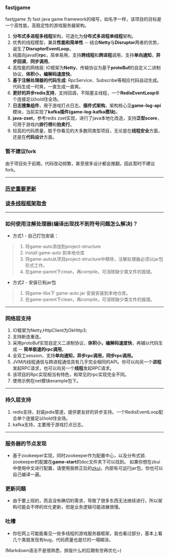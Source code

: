 ### fastjgame
fastjgame 为 fast java game framework的缩写，如名字一样，该项目的目标是一个高性能，高稳定性的游戏服务器架构。  
1. **分布式多进程多线程**架构，可退化为**分布式多进程单线程**架构。
2. 优秀的线程模型，兼具**性能和简单性** -- 结合**Netty**与**Disruptor**两者的优势，诞生了**DisruptorEventLoop**。  
3. 纯面向java的**rpc**，简单易用，支持**跨线程**和**跨进程**调用，支持**单向通知**，**异步回调**，**同步调用**。
4. 高性能的网络层: IO框架为**Netty**，传输协议为基于**protoBuf**的自定义二进制协议，**体积小，编解码速度快**。
5. **基于注解处理器的代码生成**: RpcService、Subscribe等相应代码自动生成。代码生成一时爽，一直生成一直爽。
6. **更好的异步redis支持**，支持回调，不阻塞主线程，一个**RedisEventLoop**单个连接足以hold住全场。
7. **日志搜集组件**，用于游戏打点日志。**插件式架构**，架构核心见**game-log-api**模块，当前实现了**kafka插件(game-log-kafka模块)**。
8. **java-zset**，参考redis zset实现，进行了java本地化改造，支持**泛型score**，可用于游戏内**排行榜**和**拍卖行**。
9. 较高的代码质量，胜于你看见的大多数同类型项目，无论是在**线程安全**方面，还是在**代码设计**方面。

### 暂不建议fork
由于项目处于前期，代码改动频繁，甚至很多设计都会推翻，因此暂时不建议fork。

***
### [历史重要更新](https://github.com/hl845740757/fastjgame/blob/master/%E5%8E%86%E5%8F%B2%E9%87%8D%E8%A6%81%E6%9B%B4%E6%96%B0.md)

### [谈多线程框架取舍](https://github.com/hl845740757/fastjgame/blob/master/%e5%a4%9a%e7%ba%bf%e7%a8%8b%e6%a1%86%e6%9e%b6%e5%8f%96%e8%88%8d.md)

***
### 如何使用注解处理器(编译出现找不到符号问题怎么解决)？
+ 方式1 - 自己打包安装：  
> 1. 将game-auto添加到project-structure
> 2. install game-auto 到本地仓库
> 3. 将game-auto从项目project-structure中移除，注解处理器必须以jar包形式工作。
> 4. 在game-parent下clean，再compile，可消除缺少类文件的报错。

+ 方式2 - 安装已有jar包
> 1. 将game-libs下 game-auto.jar 安装安装到本地仓库。
> 2. 在game-parent下clean，再compile，可消除缺少类文件的报错。

***
### 网络层支持
1. IO框架为Netty,HttpClient为OkHttp3;   
2. 支持断连重连。  
3. 采用protoBuf实现自定义二进制协议，**体积小，编解码速度快**，再辅以代码生成 -- **简单极速的rpc调用**。
4. 全双工session，支持**单向通知，异步rpc调用，同步rpc调用。**
5. JVM内线程通信与跨进程通信具有几乎完全相同的API。你可以向另一个**进程**发起RPC请求，也可以向另一个**线程**发起RPC请求。
6. 该项目的Rpc实现相当有特色，和常见的rpc实现完全不同。
7. 使用示例在net模块example包下。

***
### 持久层支持
1. redis支持，封装jedis管道，提供更友好的异步支持。一个RedisEventLoop配合单个连接足以hold住全场。
2. kafka支持，主要用于游戏打点日志。

***
### 服务器的节点发现
* 基于zookeeper实现，同时zookeeper作为配置中心，以及分布式锁.  
  zookeeper的配置在**game-start**的doc文件夹下可以找到。
  如果你想在zkui中使用中文进行配置，请使用我修正后的[zkui](https://github.com/hl845740757/zkui)，内部有可运行jar包，你也可以自己编译一遍。

### 更新问题 
+ 由于要上班的，而且没有确切的需求，导致了很多东西无法继续进行，所以架构可能会不停的优化更新，但是业务逻辑可能进展很慢。

### 吐槽
+ 你在网上可能能看见一些多线程的游戏服务器框架，我也看过部分，基本上看几个类就发现有bug，代码质量也是烂的一塌糊涂。  

(Markdown语法不是很熟悉，排版什么的后期有空再优化~)
